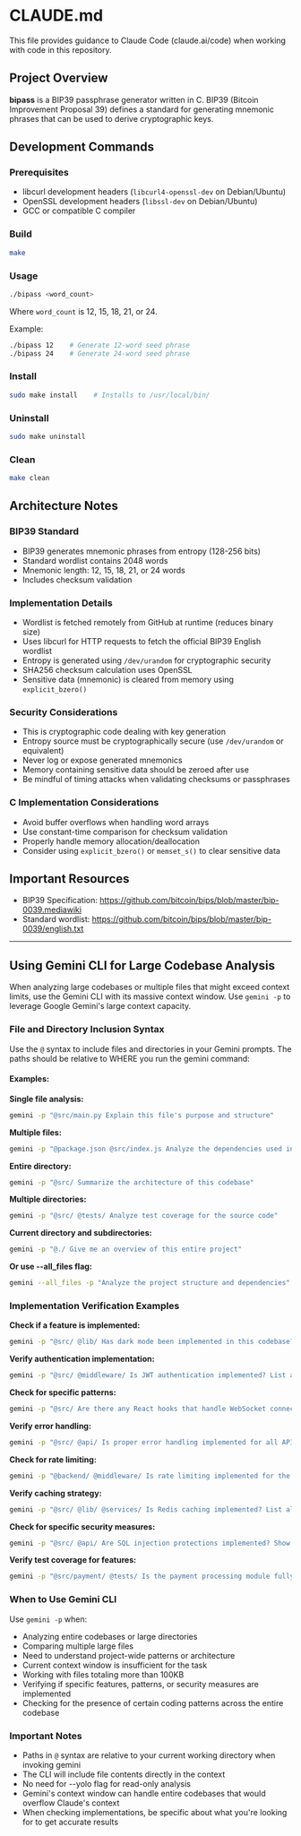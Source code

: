 # CLAUDE.md

This file provides guidance to Claude Code (claude.ai/code) when working with code in this repository.

## Project Overview

**bipass** is a BIP39 passphrase generator written in C. BIP39 (Bitcoin Improvement Proposal 39) defines a standard for generating mnemonic phrases that can be used to derive cryptographic keys.

## Development Commands

### Prerequisites
- libcurl development headers (`libcurl4-openssl-dev` on Debian/Ubuntu)
- OpenSSL development headers (`libssl-dev` on Debian/Ubuntu)
- GCC or compatible C compiler

### Build
```bash
make
```

### Usage
```bash
./bipass <word_count>
```
Where `word_count` is 12, 15, 18, 21, or 24.

Example:
```bash
./bipass 12    # Generate 12-word seed phrase
./bipass 24    # Generate 24-word seed phrase
```

### Install
```bash
sudo make install    # Installs to /usr/local/bin/
```

### Uninstall
```bash
sudo make uninstall
```

### Clean
```bash
make clean
```

## Architecture Notes

### BIP39 Standard
- BIP39 generates mnemonic phrases from entropy (128-256 bits)
- Standard wordlist contains 2048 words
- Mnemonic length: 12, 15, 18, 21, or 24 words
- Includes checksum validation

### Implementation Details
- Wordlist is fetched remotely from GitHub at runtime (reduces binary size)
- Uses libcurl for HTTP requests to fetch the official BIP39 English wordlist
- Entropy is generated using `/dev/urandom` for cryptographic security
- SHA256 checksum calculation uses OpenSSL
- Sensitive data (mnemonic) is cleared from memory using `explicit_bzero()`

### Security Considerations
- This is cryptographic code dealing with key generation
- Entropy source must be cryptographically secure (use `/dev/urandom` or equivalent)
- Never log or expose generated mnemonics
- Memory containing sensitive data should be zeroed after use
- Be mindful of timing attacks when validating checksums or passphrases

### C Implementation Considerations
- Avoid buffer overflows when handling word arrays
- Use constant-time comparison for checksum validation
- Properly handle memory allocation/deallocation
- Consider using `explicit_bzero()` or `memset_s()` to clear sensitive data

## Important Resources

- BIP39 Specification: https://github.com/bitcoin/bips/blob/master/bip-0039.mediawiki
- Standard wordlist: https://github.com/bitcoin/bips/blob/master/bip-0039/english.txt

---

## Using Gemini CLI for Large Codebase Analysis

When analyzing large codebases or multiple files that might exceed context limits, use the Gemini CLI with its massive context window. Use `gemini -p` to leverage Google Gemini's large context capacity.

### File and Directory Inclusion Syntax

Use the `@` syntax to include files and directories in your Gemini prompts. The paths should be relative to WHERE you run the gemini command:

#### Examples:

**Single file analysis:**
```bash
gemini -p "@src/main.py Explain this file's purpose and structure"
```

**Multiple files:**
```bash
gemini -p "@package.json @src/index.js Analyze the dependencies used in the code"
```

**Entire directory:**
```bash
gemini -p "@src/ Summarize the architecture of this codebase"
```

**Multiple directories:**
```bash
gemini -p "@src/ @tests/ Analyze test coverage for the source code"
```

**Current directory and subdirectories:**
```bash
gemini -p "@./ Give me an overview of this entire project"
```

**Or use --all_files flag:**
```bash
gemini --all_files -p "Analyze the project structure and dependencies"
```

### Implementation Verification Examples

**Check if a feature is implemented:**
```bash
gemini -p "@src/ @lib/ Has dark mode been implemented in this codebase? Show me the relevant files and functions"
```

**Verify authentication implementation:**
```bash
gemini -p "@src/ @middleware/ Is JWT authentication implemented? List all auth-related endpoints and middleware"
```

**Check for specific patterns:**
```bash
gemini -p "@src/ Are there any React hooks that handle WebSocket connections? List them with file paths"
```

**Verify error handling:**
```bash
gemini -p "@src/ @api/ Is proper error handling implemented for all API endpoints? Show examples of try-catch blocks"
```

**Check for rate limiting:**
```bash
gemini -p "@backend/ @middleware/ Is rate limiting implemented for the API? Show the implementation details"
```

**Verify caching strategy:**
```bash
gemini -p "@src/ @lib/ @services/ Is Redis caching implemented? List all cache-related functions and their usage"
```

**Check for specific security measures:**
```bash
gemini -p "@src/ @api/ Are SQL injection protections implemented? Show how user inputs are sanitized"
```

**Verify test coverage for features:**
```bash
gemini -p "@src/payment/ @tests/ Is the payment processing module fully tested? List all test cases"
```

### When to Use Gemini CLI

Use `gemini -p` when:
- Analyzing entire codebases or large directories
- Comparing multiple large files
- Need to understand project-wide patterns or architecture
- Current context window is insufficient for the task
- Working with files totaling more than 100KB
- Verifying if specific features, patterns, or security measures are implemented
- Checking for the presence of certain coding patterns across the entire codebase

### Important Notes

- Paths in `@` syntax are relative to your current working directory when invoking gemini
- The CLI will include file contents directly in the context
- No need for --yolo flag for read-only analysis
- Gemini's context window can handle entire codebases that would overflow Claude's context
- When checking implementations, be specific about what you're looking for to get accurate results
